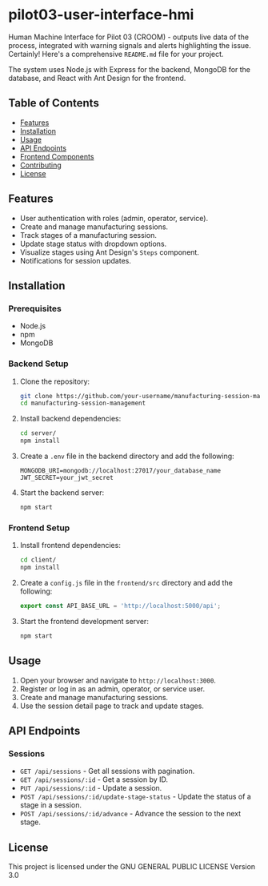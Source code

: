 # pilot03-user-interface-hmi
Human Machine Interface for Pilot 03 (CROOM) - outputs live data of the process, integrated with warning signals and alerts highlighting the issue. 
Certainly! Here's a comprehensive `README.md` file for your project.

The system uses Node.js with Express for the backend, MongoDB for the database, and React with Ant Design for the frontend.

## Table of Contents

- [Features](#features)
- [Installation](#installation)
- [Usage](#usage)
- [API Endpoints](#api-endpoints)
- [Frontend Components](#frontend-components)
- [Contributing](#contributing)
- [License](#license)

## Features

- User authentication with roles (admin, operator, service).
- Create and manage manufacturing sessions.
- Track stages of a manufacturing session.
- Update stage status with dropdown options.
- Visualize stages using Ant Design's `Steps` component.
- Notifications for session updates.

## Installation

### Prerequisites

- Node.js
- npm
- MongoDB

### Backend Setup

1. Clone the repository:
   ```sh
   git clone https://github.com/your-username/manufacturing-session-management.git
   cd manufacturing-session-management
   ```

2. Install backend dependencies:
   ```sh
   cd server/
   npm install
   ```

3. Create a `.env` file in the backend directory and add the following:
   ```env
   MONGODB_URI=mongodb://localhost:27017/your_database_name
   JWT_SECRET=your_jwt_secret
   ```

4. Start the backend server:
   ```sh
   npm start
   ```

### Frontend Setup

1. Install frontend dependencies:
   ```sh
   cd client/
   npm install
   ```

2. Create a `config.js` file in the `frontend/src` directory and add the following:
   ```js
   export const API_BASE_URL = 'http://localhost:5000/api';
   ```

3. Start the frontend development server:
   ```sh
   npm start
   ```

## Usage

1. Open your browser and navigate to `http://localhost:3000`.
2. Register or log in as an admin, operator, or service user.
3. Create and manage manufacturing sessions.
4. Use the session detail page to track and update stages.

## API Endpoints

### Sessions

- `GET /api/sessions` - Get all sessions with pagination.
- `GET /api/sessions/:id` - Get a session by ID.
- `PUT /api/sessions/:id` - Update a session.
- `POST /api/sessions/:id/update-stage-status` - Update the status of a stage in a session.
- `POST /api/sessions/:id/advance` - Advance the session to the next stage.

## License

This project is licensed under the GNU GENERAL PUBLIC LICENSE Version 3.0